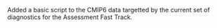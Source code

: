 Added a basic script to the CMIP6 data targetted by the current set of diagnostics for the Assessment Fast Track.
